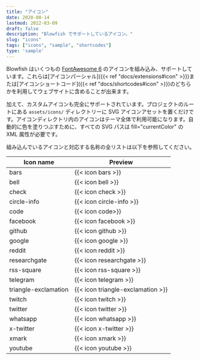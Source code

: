 ```yaml
---
title: "アイコン"
date: 2020-08-14
lastmod: 2022-03-09
draft: false
description: "Blowfish でサポートしているアイコン。"
slug: "icons"
tags: ["icons", "sample", "shortcodes"]
type: 'sample'
---
```


Blowfish はいくつもの [FontAwesome 6](https://fontawesome.com/icons) のアイコンを組み込み、サポートしています。これらは[アイコンパーシャル]({{< ref "docs/extensions#icon" >}})または[アイコンショートコード]({{< ref "docs/shortcodes#icon" >}})のどちらかを利用してウェブサイトに含めることが出来ます。

加えて、カスタムアイコンも完全にサポートされています。プロジェクトのルートにある `assets/icons/` ディレクトリーに SVG アイコンアセットを置くだけです。アイコンディレクトリ内のアイコンはテーマ全体で利用可能になります。自動的に色を塗りつぶすために、すべての SVG パスは fill="currentColor" の XML 属性が必要です。

組み込んでいるアイコンと対応する名称の全リストは以下を参照してください。

| Icon name            | Preview                           |
| -------------------- | --------------------------------- |
| bars                 | {{< icon bars >}}                 |
| bell                 | {{< icon bell >}}                 |
| check                | {{< icon check >}}                |
| circle-info          | {{< icon circle-info >}}          |
| code                 | {{< icon code>}}                  |
| facebook             | {{< icon facebook >}}             |
| github               | {{< icon github >}}               |
| google               | {{< icon google >}}               |
| reddit               | {{< icon reddit >}}               |
| researchgate         | {{< icon researchgate >}}         |
| rss-square           | {{< icon rss-square >}}           |
| telegram             | {{< icon telegram >}}             |
| triangle-exclamation | {{< icon triangle-exclamation >}} |
| twitch               | {{< icon twitch >}}               |
| twitter              | {{< icon twitter >}}              |
| whatsapp             | {{< icon whatsapp >}}             |
| x-twitter            | {{< icon x-twitter >}}            |
| xmark                | {{< icon xmark >}}                |
| youtube              | {{< icon youtube >}}              |
